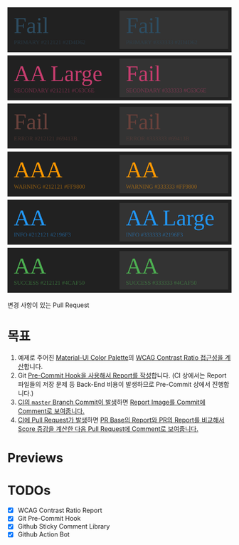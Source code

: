 <img src="example/snapshots/wcag-contrast/preview.svg"/>

변경 사항이 있는 Pull Request

# 목표

1. 예제로 주어진 [Material-UI Color Palette](https://github.com/iamssen/wcag-contrast-validation-example/blob/master/example/src/style/theme.ts)의 [WCAG Contrast Ratio 접근성을 계산](https://github.com/iamssen/wcag-contrast-validation-example/blob/master/example/src/%40ssen/anlayze-wcag-contrast/analyzeWCAGContrast.tsx)합니다.
2. Git [Pre-Commit Hook을 사용해서 Report를 작성](https://github.com/iamssen/wcag-contrast-validation-example/blob/master/example/scripts/validate-wcag-contrast.tsx)합니다. (CI 상에서는 Report 파일들의 저장 문제 등 Back-End 비용이 발생하므로 Pre-Commit 상에서 진행합니다.)
3. [CI의 `master` Branch Commit이 발생](https://github.com/iamssen/wcag-contrast-validation-example/blob/master/.github/workflows/validate.yml#L54)하면 [Report Image를 Commit에 Comment로 보여줍니다.](https://github.com/iamssen/wcag-contrast-validation-example/blob/master/example/scripts/validate-master-commit.ts)
4. [CI에 Pull Request가 발생](https://github.com/iamssen/wcag-contrast-validation-example/blob/master/.github/workflows/validate.yml#L58)하면 [PR Base의 Report와 PR의 Report를 비교해서 Score 증감을 계산한 다음 Pull Request에 Comment로 보여줍니다.](https://github.com/iamssen/wcag-contrast-validation-example/blob/master/example/scripts/validate-pull-request.ts)

# Previews

# TODOs

- [x] WCAG Contrast Ratio Report
- [x] Git Pre-Commit Hook
- [x] Github Sticky Comment Library
- [x] Github Action Bot
